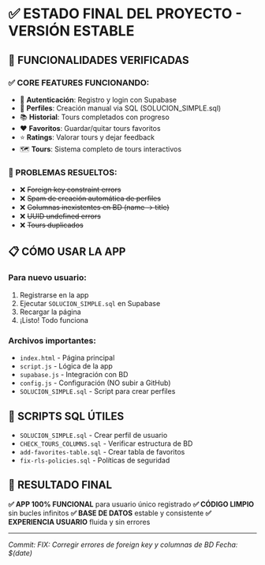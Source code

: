 # ✅ ESTADO FINAL DEL PROYECTO - VERSIÓN ESTABLE

## 🎯 **FUNCIONALIDADES VERIFICADAS**

### **✅ CORE FEATURES FUNCIONANDO:**
- 🔐 **Autenticación**: Registro y login con Supabase
- 👤 **Perfiles**: Creación manual via SQL (SOLUCION_SIMPLE.sql)
- 📚 **Historial**: Tours completados con progreso
- ❤️ **Favoritos**: Guardar/quitar tours favoritos
- ⭐ **Ratings**: Valorar tours y dejar feedback
- 🗺️ **Tours**: Sistema completo de tours interactivos

### **🚀 PROBLEMAS RESUELTOS:**
- ❌ ~~Foreign key constraint errors~~
- ❌ ~~Spam de creación automática de perfiles~~
- ❌ ~~Columnas inexistentes en BD (name → title)~~
- ❌ ~~UUID undefined errors~~
- ❌ ~~Tours duplicados~~

## 📋 **CÓMO USAR LA APP**

### **Para nuevo usuario:**
1. Registrarse en la app
2. Ejecutar `SOLUCION_SIMPLE.sql` en Supabase
3. Recargar la página
4. ¡Listo! Todo funciona

### **Archivos importantes:**
- `index.html` - Página principal
- `script.js` - Lógica de la app
- `supabase.js` - Integración con BD
- `config.js` - Configuración (NO subir a GitHub)
- `SOLUCION_SIMPLE.sql` - Script para crear perfiles

## 🔧 **SCRIPTS SQL ÚTILES**
- `SOLUCION_SIMPLE.sql` - Crear perfil de usuario
- `CHECK_TOURS_COLUMNS.sql` - Verificar estructura de BD
- `add-favorites-table.sql` - Crear tabla de favoritos
- `fix-rls-policies.sql` - Políticas de seguridad

## 🎉 **RESULTADO FINAL**
**✅ APP 100% FUNCIONAL** para usuario único registrado
**✅ CÓDIGO LIMPIO** sin bucles infinitos
**✅ BASE DE DATOS** estable y consistente
**✅ EXPERIENCIA USUARIO** fluida y sin errores

---
*Commit: FIX: Corregir errores de foreign key y columnas de BD*
*Fecha: $(date)*
